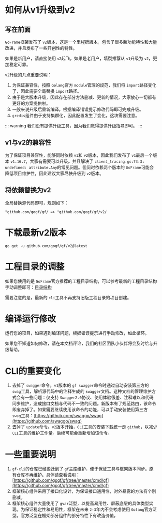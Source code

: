 # 如何从v1升级到v2

## 写在前面

`GoFrame`框架发布了 `v2`版本，这是一个里程碑版本，包含了很多新功能特性和大量改进，并且发布了一些开创性的特性。

如果是新用户，请直接使用 `v2`起飞。如果是老用户，墙裂推荐从 `v1`升级为 `v2`，更加稳定可靠。

`v2`升级的几点重要说明：

1. 为保证兼容性，按照 `Golang`官方 `module`管理的规范，我们将 `import`路径变化了，因此需要全局替换 `import`路径。
2. 由于是大版本升级，因此存在部分方法删减、更新的情况，大家放心一切都有更好的方案提供啦。
3. 一般来说升级后重新编译，根据编译错误提示修改代码即可完成升级。
4. `gredis`组件由于支持集群化，因此配置发生了变化，这块需要注意。

::: warning
我们没有提供升级工具，因为我们觉得提供升级指导即可。
:::

## v1与v2的兼容性

为了保证项目兼容性，能够同时依赖 `v1`和 `v2`版本，因此我们发布了 `v1`最后一个版本 `v1.16.7`，大家有需要可以升级。并且解决了 `client_tracing.go:73:3: undefined: attribute.Any`的常见问题。但同时依赖两个版本的 `GoFrame`可能会降低项目维护性，因此建议大家尽快升级到 `v2`版本。

## 将依赖替换为v2

全局替换源代码即可，规则如下：

```
"github.com/gogf/gf/ => "github.com/gogf/gf/v2/
```

# 下载最新v2版本

```shell
go get -u github.com/gogf/gf/v2@latest
```

# 工程目录的调整

如果您使用的是 `GoFrame`官方推荐的工程目录结构，可以参考最新的工程目录结构手动调整即可：[目录结构](../getting-start/structure.md)

需要注意的是，最新的 `cli`工具不再支持旧版工程目录的项目创建。

# 编译运行修改

运行您的项目，如果遇到编译问题，根据错误提示进行手动修改，如此循环。

如果您不知道如何修改，请在本文档评论，我们的社区团队小伙伴将会及时给与升级帮助。

# CLI的重要变化

1. 去掉了 `swagger`命令。`v1`版本的 `gf swagger`命令时通过自动安装第三方的 `swag`工具，解析源代码中的注释生成的 `swagger`文档。这种文档的管理维护方式会有一些问题：仅支持 `Swagger2.0`协议、使用体验很差、注释难以和代码同步维护，造成接口文档与代码不一致的问题。新版本有了规范路由，该命令即废弃掉了。如果需要继续使用该命令的功能，可以手动安装使用第三方 `swag`工具：[https://github.com/swaggo/swag](https://github.com/swaggo/swag)
2. 去掉了 `update`命令。`v2`版本开始，`CLI`工具的安装下载统一走 `github`，以减少 `CLI`工具的维护工作量。后续可能会重新增加该命令。

# 一些重要说明

1. `gf-cli`的仓库已经搬迁到了 `gf`主库维护，便于保证工具与框架版本同步。原有仓库不再维护。具体请查看说明：[https://github.com/gogf/gf/tree/master/cmd/gf](https://github.com/gogf/gf/tree/master/cmd/gf)
2. 框架核心组件采用了接口化设计，为保证接口通用性，对外暴露的方法有个别删减。
3. 框架核心组件大量使用了 `gvar`泛型，以提高易用性、屏蔽底层的具体类型实现。为保证稳定性和易用性，框架在未来 `2-3`年内不会考虑使用 `Golang`官方泛型。官方泛型在框架部分组件的部分特性下有改造价值。
